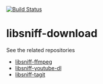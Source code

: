 [![Build Status](https://travis-ci.org/kohanyirobert/libsniff-download.svg?branch=master)](https://travis-ci.org/kohanyirobert/libsniff-download)

# libsniff-download

See the related repositories
- [libsniff-ffmpeg]
- [libsniff-youtube-dl]
- [libsniff-tagit]

[libsniff-ffmpeg]: https://github.com/kohanyirobert/libsniff-ffmpeg
[libsniff-youtube-dl]: https://github.com/kohanyirobert/libsniff-youtube-dl
[libsniff-tagit]: https://github.com/kohanyirobert/libsniff-tagit
